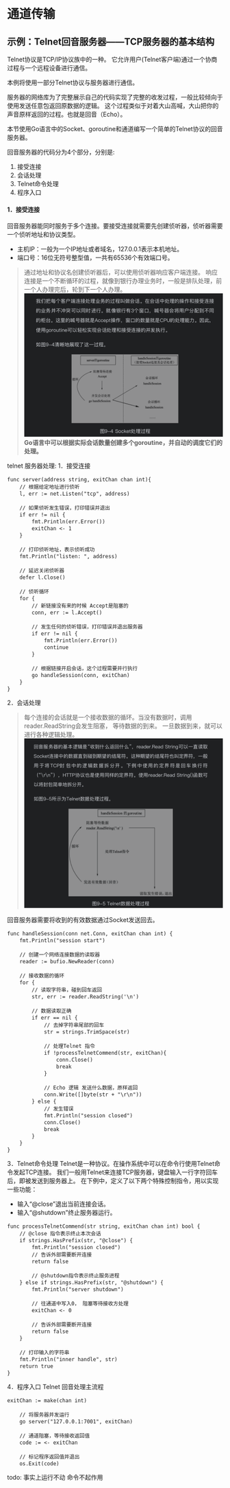 # 通道传输

## 示例：Telnet回音服务器——TCP服务器的基本结构

Telnet协议是TCP/IP协议族中的一种。
它允许用户(Telnet客户端)通过一个协商过程与一个远程设备进行通信。

本例将使用一部分Telnet协议与服务器进行通信。

服务器的网络库为了完整展示自己的代码实现了完整的收发过程，一般比较倾向于使用发送任意包返回原数据的逻辑。
这个过程类似于对着大山高喊，大山把你的声音原样返回的过程。也就是回音（Echo）。

本节使用Go语言中的Socket、goroutine和通道编写一个简单的Telnet协议的回音服务器。

回音服务器的代码分为4个部分，分别是:
1. 接受连接 
2. 会话处理
3. Telnet命令处理
4. 程序入口

#### 1．接受连接
回音服务器能同时服务于多个连接。要接受连接就需要先创建侦听器，侦听器需要一个侦听地址和协议类型。
- 主机IP：一般为一个IP地址或者域名，127.0.0.1表示本机地址。
- 端口号：16位无符号整型值，一共有65536个有效端口号。 
> 通过地址和协议名创建侦听器后，可以使用侦听器响应客户端连接。
响应连接是一个不断循环的过程，就像到银行办理业务时，一般是排队处理，前一个人办理完后，轮到下一个人办理。
![](../img/socket_handle.png)
> **Go语言中可以根据实际会话数量创建多个goroutine，并自动的调度它们的处理。**

telnet 服务器处理:
1．接受连接
```
func server(address string, exitChan chan int){
	// 根据给定地址进行侦听
	l, err := net.Listen("tcp", address)

	// 如果侦听发生错误，打印错误并退出
	if err != nil {
		fmt.Println(err.Error())
		exitChan <- 1
	}

	// 打印侦听地址，表示侦听成功
	fmt.Println("listen: ", address)

	// 延迟关闭侦听器
	defer l.Close()

	// 侦听循环
	for {
		// 新链接没有来的时候 Accept是阻塞的
		conn, err := l.Accept()

		// 发生任何的侦听错误，打印错误并退出服务器
		if err != nil {
			fmt.Println(err.Error())
			continue
		}

		// 根据链接开启会话，这个过程需要并行执行
		go handleSession(conn, exitChan)
	}
}
``` 
2．会话处理
> 每个连接的会话就是一个接收数据的循环。当没有数据时，调用reader.ReadString会发生阻塞，
等待数据的到来。 一旦数据到来，就可以进行各种逻辑处理。
![](../img/telnet_handle_string.png)

回音服务器需要将收到的有效数据通过Socket发送回去。
```
func handleSession(conn net.Conn, exitChan chan int) {
	fmt.Println("session start")

	// 创建一个网络连接数据的读取器
	reader := bufio.NewReader(conn)

	// 接收数据的循环
	for {
		// 读取字符串，碰到回车返回
		str, err := reader.ReadString('\n')

		// 数据读取正确
		if err == nil {
			// 去掉字符串尾部的回车
			str = strings.TrimSpace(str)

			// 处理Telnet 指令
			if !processTelnetCommend(str, exitChan){
				conn.Close()
				break
			}

			// Echo 逻辑 发送什么数据，原样返回
			conn.Write([]byte(str + "\r\n"))
		} else {
			// 发生错误
			fmt.Println("session closed")
			conn.Close()
			break
		}
	}
}
```
3．Telnet命令处理
Telnet是一种协议。在操作系统中可以在命令行使用Telnet命令发起TCP连接。
我们一般用Telnet来连接TCP服务器，键盘输入一行字符回车后，即被发送到服务器上。
在下例中，定义了以下两个特殊控制指令，用以实现一些功能：
- 输入“@close”退出当前连接会话。
- 输入“@shutdown”终止服务器运行。
```
func processTelnetCommend(str string, exitChan chan int) bool {
	// @close 指令表示终止本次会话
	if strings.HasPrefix(str, "@close") {
		fmt.Println("session closed")
		// 告诉外部需要断开连接
		return false

		// @shutdown指令表示终止服务进程
	} else if strings.HasPrefix(str, "@shutdown") {
		fmt.Println("server shutdown")

		// 往通道中写入0， 阻塞等待接收方处理
		exitChan <- 0

		// 告诉外部需要断开连接
		return false
	}

	// 打印输入的字符串
	fmt.Println("inner handle", str)
	return true
}

```
4．程序入口
Telnet 回音处理主流程
```
exitChan := make(chan int)

	// 将服务器并发运行
	go server("127.0.0.1:7001", exitChan)

	// 通道阻塞，等待接收返回值
	code := <- exitChan

	// 标记程序返回值并退出
	os.Exit(code)
```
todo: 事实上运行不动
命令不起作用






